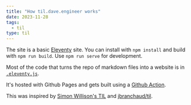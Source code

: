 ```yaml
---
title: "How til.dave.engineer works"
date: 2023-11-28
tags:
  - til
type: til
---
```

The site is a basic [Eleventy](https://www.11ty.dev/) site.
You can install with `npm install` and build with `npm run build`.
Use `npm run serve` for development.

Most of the code that turns the repo of markdown files into
a website is in [`.eleventy.js`](https://github.com/dave1010/til/blob/main/.eleventy.js).

It's hosted with Github Pages and gets built using a
[Github Action](https://github.com/dave1010/til/blob/main/.github/workflows/build.yml).

This was inspired by [Simon Willison's TIL](https://til.simonwillison.net/)
and [jbranchaud/til](https://github.com/jbranchaud/til).
